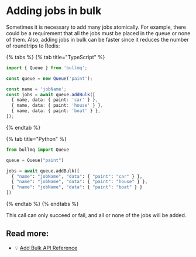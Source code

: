 # Adding jobs in bulk

Sometimes it is necessary to add many jobs atomically. For example, there could be a requirement that all the jobs must be placed in the queue or none of them. Also, adding jobs in bulk can be faster since it reduces the number of roundtrips to Redis:

{% tabs %}
{% tab title="TypeScript" %}

```typescript
import { Queue } from 'bullmq';

const queue = new Queue('paint');

const name = 'jobName';
const jobs = await queue.addBulk([
  { name, data: { paint: 'car' } },
  { name, data: { paint: 'house' } },
  { name, data: { paint: 'boat' } },
]);
```

{% endtab %}

{% tab title="Python" %}

```python
from bullmq import Queue

queue = Queue("paint")

jobs = await queue.addBulk([
  { "name": "jobName", "data": { "paint": "car" } },
  { "name": "jobName", "data": { "paint": "house" } },
  { "name": "jobName", "data": { "paint": "boat" } }
])
```

{% endtab %}
{% endtabs %}

This call can only succeed or fail, and all or none of the jobs will be added.

## Read more:

- 💡 [Add Bulk API Reference](https://api.docs.bullmq.io/classes/v5.Queue.html#addbulk)
